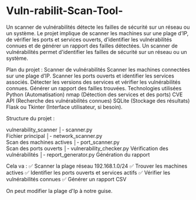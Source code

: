 # Vuln-rabilit-Scan-Tool-
Un scanner de vulnérabilités détecte les failles de sécurité sur un réseau ou un système. Le projet implique de scanner les machines sur une plage d’IP, de vérifier les ports et services ouverts, d’identifier les vulnérabilités connues et de générer un rapport des failles détectées.
Un scanner de vulnérabilités permet d'identifier les failles de sécurité sur un réseau ou un système.

Plan du projet : Scanner de vulnérabilités
Scanner les machines connectées sur une plage d’IP.
Scanner les ports ouverts et identifier les services associés.
Détecter les versions des services et vérifier les vulnérabilités connues.
Générer un rapport des failles trouvées.
Technologies utilisées
Python (Automatisation)
nmap (Détection des services et des ports)
CVE API (Recherche des vulnérabilités connues)
SQLite (Stockage des résultats)
Flask ou Tkinter (Interface utilisateur, si besoin).

Structure du projet :

vulnerability_scanner
│- scanner.py            
Fichier principal
│- network_scanner.py   
Scan des machines actives
│- port_scanner.py        
Scan des ports ouverts
│- vulnerability_checker.py  Vérification des vulnérabilités
│- report_generator.py    Génération du rapport

Cela va :
✅ Scanner la plage réseau 192.168.1.0/24
✅ Trouver les machines actives
✅ Identifier les ports ouverts et services actifs
✅ Vérifier les vulnérabilités connues
✅ Générer un rapport CSV

On peut modifier la plage d'Ip à notre guise.
